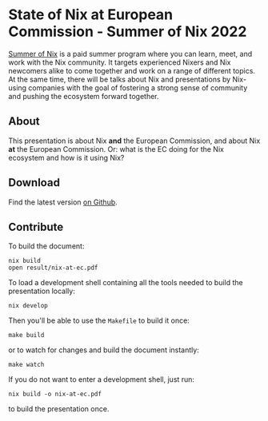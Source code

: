 # State of Nix at European Commission - Summer of Nix 2022

[Summer of Nix][summer of nix website] is a paid summer program where you can
learn, meet, and work with the Nix community. It targets experienced Nixers and
Nix newcomers alike to come together and work on a range of different topics. At
the same time, there will be talks about Nix and presentations by Nix-using
companies with the goal of fostering a strong sense of community and pushing the
ecosystem forward together.

## About

This presentation is about Nix **and** the European Commission, and
about Nix **at** the European Commission. Or: what is the EC doing for
the Nix ecosystem and how is it using Nix?

## Download

Find the latest version [on Github](https://github.com/ecphp/session--nix-at-european-commission--summer-of-nix/releases).

## Contribute

To build the document:

```shell
nix build
open result/nix-at-ec.pdf
```

To load a development shell containing all the tools needed to build the
presentation locally:

```shell
nix develop
```

Then you'll be able to use the `Makefile` to build it once:

```shell
make build
```

or to watch for changes and build the document instantly:

```shell
make watch
```

If you do not want to enter a development shell, just run:

```shell
nix build -o nix-at-ec.pdf
```

to build the presentation once.

[summer of nix website]: https://summer.nixos.org/
